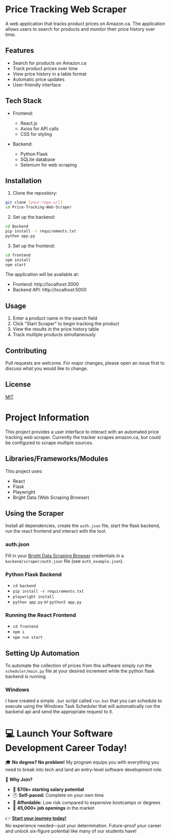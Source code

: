 # Price Tracking Web Scraper

A web application that tracks product prices on Amazon.ca. The application allows users to search for products and monitor their price history over time.

## Features

- Search for products on Amazon.ca
- Track product prices over time
- View price history in a table format
- Automatic price updates
- User-friendly interface

## Tech Stack

- Frontend:
  - React.js
  - Axios for API calls
  - CSS for styling

- Backend:
  - Python Flask
  - SQLite database
  - Selenium for web scraping

## Installation

1. Clone the repository:
```bash
git clone [your-repo-url]
cd Price-Tracking-Web-Scraper
```

2. Set up the backend:
```bash
cd Backend
pip install -r requirements.txt
python app.py
```

3. Set up the frontend:
```bash
cd frontend
npm install
npm start
```

The application will be available at:
- Frontend: http://localhost:3000
- Backend API: http://localhost:5000

## Usage

1. Enter a product name in the search field
2. Click "Start Scraper" to begin tracking the product
3. View the results in the price history table
4. Track multiple products simultaneously

## Contributing

Pull requests are welcome. For major changes, please open an issue first to discuss what you would like to change.

## License

[MIT](https://choosealicense.com/licenses/mit/)

# Project Information

This project provides a user interface to interact with an automated price tracking web scraper. Currently the tracker scrapes amazon.ca, but could be configured to scrape multiple sources.

## Libraries/Frameworks/Modules

This project uses:

- React
- Flask
- Playwright
- Bright Data (Web Scraping Browser)

## Using the Scraper

Install all dependencies, create the `auth.json` file, start the flask backend, run the react frontend and interact with the tool.

### auth.json

Fill in your [Bright Data Scraping Browser](https://brightdata.com/products/scraping-browser) credentials in a `backend/scraper/auth.json` file (see `auth_example.json`).

### Python Flask Backend

- `cd backend`
- `pip install -r requirements.txt`
- `playwright install`
- `python app.py` or `python3 app.py`

### Running the React Frontend

- `cd frontend`
- `npm i`
- `npm run start`

## Setting Up Automation

To automate the collection of prices from this software simply run the `scheduler/main.py` file at your desired increment while the python flask backend is running.

### Windows

I have created a simple `.bat` script called `run.bat` that you can schedule to execute using the Windows Task Scheduler that will automatically run the backend api and send the appropriate request to it.


# 💻 Launch Your Software Development Career Today!  

🎓 **No degree? No problem!** My program equips you with everything you need to break into tech and land an entry-level software development role.  

🚀 **Why Join?**  
- 💼 **$70k+ starting salary potential**  
- 🕐 **Self-paced:** Complete on your own time  
- 🤑 **Affordable:** Low risk compared to expensive bootcamps or degrees
- 🎯 **45,000+ job openings** in the market  

👉 **[Start your journey today!](https://techwithtim.net/dev)**  
No experience needed—just your determination. Future-proof your career and unlock six-figure potential like many of our students have!  
